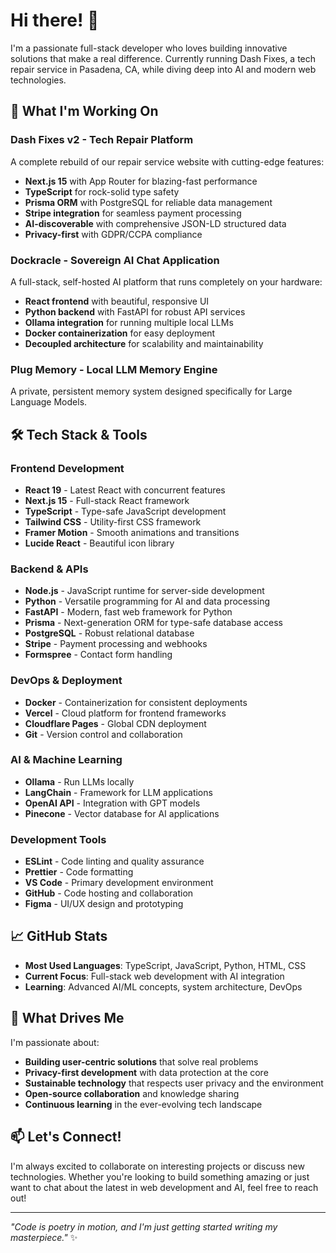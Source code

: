 # Hi there! 👋

I'm a passionate full-stack developer who loves building innovative solutions that make a real difference. Currently running Dash Fixes, a tech repair service in Pasadena, CA, while diving deep into AI and modern web technologies.

## 🚀 What I'm Working On

### **Dash Fixes v2** - Tech Repair Platform
A complete rebuild of our repair service website with cutting-edge features:
- **Next.js 15** with App Router for blazing-fast performance
- **TypeScript** for rock-solid type safety
- **Prisma ORM** with PostgreSQL for reliable data management
- **Stripe integration** for seamless payment processing
- **AI-discoverable** with comprehensive JSON-LD structured data
- **Privacy-first** with GDPR/CCPA compliance

### **Dockracle** - Sovereign AI Chat Application
A full-stack, self-hosted AI platform that runs completely on your hardware:
- **React frontend** with beautiful, responsive UI
- **Python backend** with FastAPI for robust API services
- **Ollama integration** for running multiple local LLMs
- **Docker containerization** for easy deployment
- **Decoupled architecture** for scalability and maintainability

### **Plug Memory** - Local LLM Memory Engine
A private, persistent memory system designed specifically for Large Language Models.

## 🛠️ Tech Stack & Tools

### **Frontend Development**
- **React 19** - Latest React with concurrent features
- **Next.js 15** - Full-stack React framework
- **TypeScript** - Type-safe JavaScript development
- **Tailwind CSS** - Utility-first CSS framework
- **Framer Motion** - Smooth animations and transitions
- **Lucide React** - Beautiful icon library

### **Backend & APIs**
- **Node.js** - JavaScript runtime for server-side development
- **Python** - Versatile programming for AI and data processing
- **FastAPI** - Modern, fast web framework for Python
- **Prisma** - Next-generation ORM for type-safe database access
- **PostgreSQL** - Robust relational database
- **Stripe** - Payment processing and webhooks
- **Formspree** - Contact form handling

### **DevOps & Deployment**
- **Docker** - Containerization for consistent deployments
- **Vercel** - Cloud platform for frontend frameworks
- **Cloudflare Pages** - Global CDN deployment
- **Git** - Version control and collaboration

### **AI & Machine Learning**
- **Ollama** - Run LLMs locally
- **LangChain** - Framework for LLM applications
- **OpenAI API** - Integration with GPT models
- **Pinecone** - Vector database for AI applications

### **Development Tools**
- **ESLint** - Code linting and quality assurance
- **Prettier** - Code formatting
- **VS Code** - Primary development environment
- **GitHub** - Code hosting and collaboration
- **Figma** - UI/UX design and prototyping

## 📈 GitHub Stats

- **Most Used Languages**: TypeScript, JavaScript, Python, HTML, CSS
- **Current Focus**: Full-stack web development with AI integration
- **Learning**: Advanced AI/ML concepts, system architecture, DevOps

## 🌟 What Drives Me

I'm passionate about:
- **Building user-centric solutions** that solve real problems
- **Privacy-first development** with data protection at the core
- **Sustainable technology** that respects user privacy and the environment
- **Open-source collaboration** and knowledge sharing
- **Continuous learning** in the ever-evolving tech landscape

## 📫 Let's Connect!

I'm always excited to collaborate on interesting projects or discuss new technologies. Whether you're looking to build something amazing or just want to chat about the latest in web development and AI, feel free to reach out!

---

*"Code is poetry in motion, and I'm just getting started writing my masterpiece."* ✨